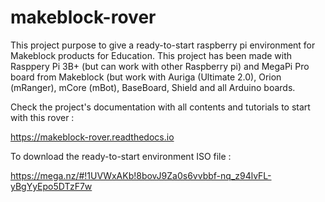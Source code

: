 # makeblock-rover
This project purpose to give a ready-to-start raspberry pi environment for Makeblock products for Education. This project has been made with Rasppery Pi 3B+ (but can work with other Raspberry pi) and MegaPi Pro board from Makeblock (but work with Auriga (Ultimate 2.0), Orion (mRanger), mCore (mBot), BaseBoard, Shield and all Arduino boards.

Check the project's documentation with all contents and tutorials to start with this rover : 


https://makeblock-rover.readthedocs.io

To download the ready-to-start environment ISO file :

https://mega.nz/#!1UVWxAKb!8bovJ9Za0s6vvbbf-nq_z94lvFL-yBgYyEpo5DTzF7w
